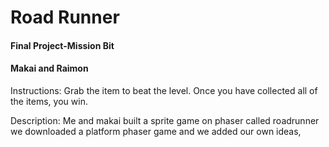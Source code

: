 # Road Runner

#### Final Project-Mission Bit

#### Makai and Raimon

Instructions:
Grab the item to beat the level. Once you have collected all of the items, you win.

Description: Me and makai built a sprite game on phaser called roadrunner 
 we downloaded a platform phaser game and we added our own ideas,

